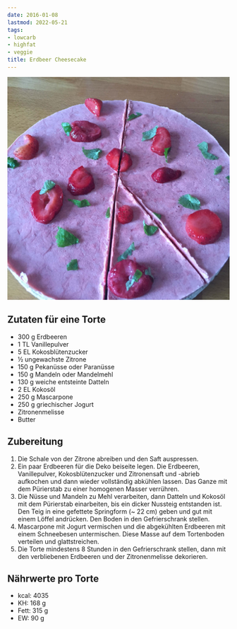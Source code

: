 ```yaml
---
date: 2016-01-08
lastmod: 2022-05-21
tags:
- lowcarb
- highfat
- veggie
title: Erdbeer Cheesecake
---
```


![](/img/erdbeer-cheesecake.jpg)

## Zutaten für eine Torte
- 300 g     Erdbeeren
- 1 TL      Vanillepulver
- 5 EL      Kokosblütenzucker
- ½         ungewachste Zitrone
- 150 g     Pekanüsse oder Paranüsse
- 150 g     Mandeln oder Mandelmehl
- 130 g     weiche entsteinte Datteln
- 2 EL      Kokosöl
- 250 g     Mascarpone
- 250 g     griechischer Jogurt
- Zitronenmelisse
- Butter

## Zubereitung
1. Die Schale von der Zitrone abreiben und den Saft auspressen.
1. Ein paar Erdbeeren für die Deko beiseite legen. Die Erdbeeren, Vanillepulver, Kokosblütenzucker und Zitronensaft und -abrieb aufkochen und dann wieder vollständig abkühlen lassen. Das Ganze mit dem Pürierstab zu einer homogenen Masser verrühren.
1. Die Nüsse und Mandeln zu Mehl verarbeiten, dann Datteln und Kokosöl mit dem Pürierstab einarbeiten, bis ein dicker Nussteig entstanden ist. Den Teig in eine gefettete Springform (~ 22 cm) geben und gut mit einem Löffel andrücken. Den Boden in den Gefrierschrank stellen.
1. Mascarpone mit Jogurt vermischen und die abgekühlten Erdbeeren mit einem Schneebesen untermischen. Diese Masse auf dem Tortenboden verteilen und glattstreichen.
1. Die Torte mindestens 8 Stunden in den Gefrierschrank stellen, dann mit den verbliebenen Erdbeeren und der Zitronenmelisse dekorieren.

## Nährwerte pro Torte
- kcal: 4035
- KH:    168 g
- Fett:  315 g
- EW:     90 g
